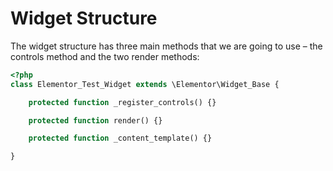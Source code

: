 # Widget Structure

The widget structure has three main methods that we are going to use – the controls method and the two render methods:

```php
<?php
class Elementor_Test_Widget extends \Elementor\Widget_Base {

    protected function _register_controls() {}

    protected function render() {}

    protected function _content_template() {}

}
```